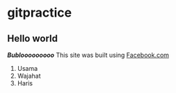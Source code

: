 # gitpractice
## Hello world
**_Bublooooooooo_**
This site was built using [Facebook.com](https://www.facebook.com/)

1. Usama
2. Wajahat
3. Haris
